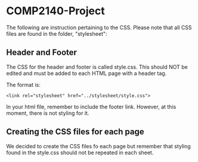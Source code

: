 # COMP2140-Project

The following are instruction pertaining to the CSS. Please note that all CSS files are found in the folder, "stylesheet":

## Header and Footer

The CSS for the header and footer is called style.css. This should NOT be edited and must be added to each HTML page with a header tag. 

The format is:  

```
<link rel="stylesheet" href="../stylesheet/style.css"> 
```

In your html file, remember to include the footer link. However, at this moment, there is not styling for it.

## Creating the CSS files for each page

We decided to create the CSS files fo each page but remember that styling found in the style.css should not be repeated in each sheet. 

